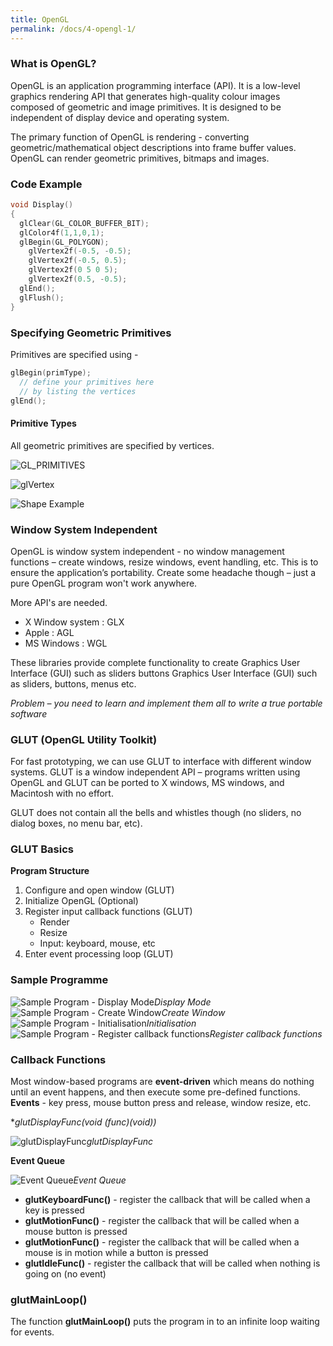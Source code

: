 ```yaml
---
title: OpenGL
permalink: /docs/4-opengl-1/
---
```


### What is OpenGL?

OpenGL is an application programming interface (API). It is a low-level graphics rendering API that generates high-quality colour images composed of geometric and image primitives. It is designed to be independent of display device and operating system.  

The primary function of OpenGL is rendering - converting geometric/mathematical object descriptions into frame buffer values. OpenGL can render geometric primitives, bitmaps and images.

### Code Example

```c
void Display()
{
  glClear(GL_COLOR_BUFFER_BIT);
  glColor4f(1,1,0,1);
  glBegin(GL_POLYGON);   
    glVertex2f(-0.5, -0.5);
    glVertex2f(-0.5, 0.5);
    glVertex2f(0 5 0 5); 
    glVertex2f(0.5, -0.5);
  glEnd();
  glFlush();
}
```

### Specifying Geometric Primitives

Primitives are specified using - 

```c
glBegin(primType);   
  // define your primitives here 
  // by listing the vertices
glEnd();
```

#### Primitive Types

All geometric primitives are specified by vertices.  

![GL_PRIMITIVES](https://ysjged.netlify.app/assets/img/opengl/primitives.png)  

![glVertex](https://ysjged.netlify.app/assets/img/opengl/glvertex.png)  

![Shape Example](https://ysjged.netlify.app/assets/img/opengl/shapeexample.png)  

### Window System Independent

OpenGL is window system independent - no window management functions – create windows, resize windows, event handling, etc. This is to ensure the application’s portability. Create some headache though – just a pure OpenGL program won't work anywhere.  

More API's are needed.  
* X Window system : GLX
* Apple : AGL
* MS Windows : WGL

These libraries provide complete functionality to create Graphics User Interface (GUI) such as sliders buttons Graphics User Interface (GUI) such as sliders, buttons, menus etc.  

*Problem – you need to learn and implement them all to write a true portable software*

### GLUT (OpenGL Utility Toolkit)

For fast prototyping, we can use GLUT to interface with different window systems. GLUT is a window independent API – programs written using OpenGL and GLUT can be ported to X windows, MS windows, and Macintosh with no effort.  

GLUT does not contain all the bells and whistles though (no sliders, no dialog boxes, no menu bar, etc).  

### GLUT Basics

**Program Structure**
1. Configure and open window (GLUT)
2. Initialize OpenGL (Optional)
3. Register input callback functions (GLUT)
   * Render
   * Resize  
   * Input: keyboard, mouse, etc
4. Enter event processing loop (GLUT) 

### Sample Programme

![Sample Program - Display Mode](https://ysjged.netlify.app/assets/img/opengl/prog1.png)*Display Mode*  
![Sample Program - Create Window](https://ysjged.netlify.app/assets/img/opengl/prog2.png)*Create Window*  
![Sample Program - Initialisation](https://ysjged.netlify.app/assets/img/opengl/prog3.png)*Initialisation*  
![Sample Program - Register callback functions](https://ysjged.netlify.app/assets/img/opengl/prog4.png)*Register callback functions*

### Callback Functions

Most window-based programs are **event-driven** which means do nothing until an event happens, and then execute some pre-defined functions. **Events** - key press, mouse button press and release, window resize, etc.  

**glutDisplayFunc(void (*func)(void))**

![glutDisplayFunc](https://ysjged.netlify.app/assets/img/opengl/glutDisplayFunc.png)*glutDisplayFunc*  

**Event Queue**

![Event Queue](https://ysjged.netlify.app/assets/img/opengl/eventqueue.png)*Event Queue*  

* **glutKeyboardFunc()** - register the callback that will be called when a key is pressed
* **glutMotionFunc()** - register the callback that will be called when a mouse button is pressed
* **glutMotionFunc()** - register the callback that will be called when a mouse is in motion while a button is pressed
* **glutIdleFunc()** - register the callback that will be called when nothing is going on (no event)

### glutMainLoop()

The function **glutMainLoop()** puts the program in to an infinite loop waiting for events.  
